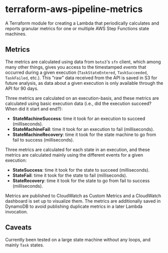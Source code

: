 # terraform-aws-pipeline-metrics
A Terraform module for creating a Lambda that periodically calculates and reports granular metrics for one or multiple AWS Step Functions state machines.

## Metrics
The metrics are calculated using data from `boto3`'s `sfn` client, which among many other things, gives you access to the timestamped _events_ that occurred during a given execution (`TaskStateEntered`, `TaskSucceeded`, `TaskFailed`, etc.). This "raw" data received from the API is saved in S3 for future analysis, as data about a given execution is only available through the API for 90 days.

Three metrics are calculated on an execution-basis, and these metrics are calculated using basic execution data (i.e., did the execution succeed? When did it start and end?):
- **StateMachineSuccess**: time it took for an execution to succeed (milliseconds).
- **StateMachineFail**: time it took for an execution to fail (milliseconds).
- **StateMachineRecovery**: time it took for the state machine to go from fail to success (milliseconds).

Three metrics are calculated for each state in an execution, and these metrics are calculated mainly using the different events for a given execution:
- **StateSuccess**: time it took for the state to succeed (milliseconds).
- **StateFail**: time it took for the state to fail (milliseconds).
- **StateRecovery**: time it took for the state to go from fail to success (milliseconds).

Metrics are published to CloudWatch as Custom Metrics and a CloudWatch dashboard is set up to visualize them. The metrics are additionally saved in DynamoDB to avoid publishing duplicate metrics in a later Lambda invocation.

## Caveats
Currently been tested on a large state machine without any loops, and mainly `Task` states.
